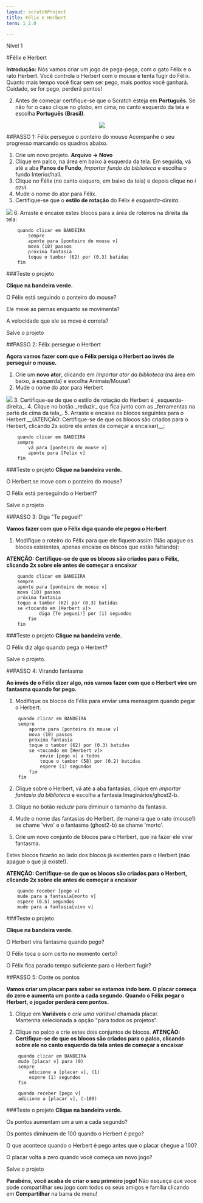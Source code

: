 ```yaml
---
layout: scratchProject
title: Félix e Herbert
term: 1_2.0

---
```


Nível 1

#Félix e Herbert

__Introdução:__
Nós vamos criar um jogo de pega-pega, com o gato Félix e o rato Herbert. 
Você controla o Herbert com o mouse e tenta fugir do Félix. 
Quanto mais tempo você ficar sem ser pego, mais pontos você ganhará. 
Cuidado, se for pego, perderá pontos!


2. Antes de começar certifique-se que o Scratch esteja em __Português__. 
Se não for o caso clique no _globo_,  em cima, no canto esquerdo da tela e escolha __Português (Brasil)__.


<center><img src="sample.png"> 
</center>

<div class="page_break">
</div>

##PASSO 1: Félix persegue o ponteiro do mouse
Acompanhe o seu progresso marcando os quadros abaixo.

1. Crie um novo projeto. __Arquivo -> Novo__
2. Clique em palco, na área em baixo à esquerda da tela. Em seguida, vá até a aba __Panos de Fundo__, 
 _Importar fundo da biblioteca_ e escolha o fundo Interior/hall.
3. Clique no Félix (no canto esquero, em baixo da tela) e depois clique no _i azul_. 
4. Mude o nome do ator para Félix.
5. Certifique-se que o __estilo de rotação__ do Félix é _esquerda-direita_.
<img src="img/info_felix.png">
6. Arraste e encaixe estes blocos para a área de roteiros na direita da tela:


		quando clicar em BANDEIRA
			sempre
			aponte para [ponteiro do mouse v]
			mova (10) passos
			próxima fantasia
			toque o tambor (62) por (0.3) batidas
		fim

		
###Teste o projeto

__Clique na bandeira verde.__


O Félix está seguindo o ponteiro do mouse? 

Ele mexe as pernas enquanto se movimenta? 

A velocidade que ele se move é correta?

 

Salve o projeto


<div class="page_break">
</div>


##PASSO 2: Félix persegue o Herbert

__Agora vamos fazer com que o Félix persiga o Herbert ao invés de perseguir o mouse.__

1. Crie um __novo ator__, clicando em _Importar ator da biblioteca_ (na área em baixo, à esquerda) e escolha Animais/Mouse1
2. Mude o nome do ator para Herbert
<img src="img/nome_herbert.png">
3. Certifique-se de que o estilo de rotação do Herbert é _esquerda-direita_.
4. Clique no botão _reduzir_ que fica junto com as _ferramentas na parte de cima da tela_. 
5. Arraste e encaixe os blocos seguintes para o Herbert 
__(ATENÇÃO: Certifique-se de que os blocos são criados para o Herbert, clicando 2x sobre ele antes de começar a encaixar)__: 

		quando clicar em BANDEIRA
		sempre
			vá para [ponteiro do mouse v]
			aponte para [Felix v]		
		fim

###Teste o projeto
__Clique na bandeira verde.__

O Herbert se move com o ponteiro do mouse? 

O Félix está perseguindo o Herbert?

Salve o projeto

<div class="page_break">
</div>

##PASSO 3: Diga "Te peguei!"

__Vamos fazer com que o Félix diga quando ele pegou o Herbert__


1. Modifique o roteiro do Félix para que ele fiquem assim (Não apague os blocos existentes, apenas encaixe os blocos que estão faltando): 

__ATENÇÃO: Certifique-se de que os blocos são criados para o Félix, clicando 2x sobre ele antes de começar a encaixar__


		quando clicar em BANDEIRA
		sempre
		aponte para [ponteiro do mouse v]
		mova (10) passos
		próxima fantasia
		toque o tambor (62) por (0.3) batidas
		se <tocando em [Herbert v]>
				diga [Te peguei!] por (1) segundos
			fim
		fim

###Teste o projeto
__Clique na bandeira verde.__

O Félix diz algo quando pega o Herbert?

Salve o projeto.

<div class="page_break">
</div>

##PASSO 4: Virando fantasma

__Ao invés de o Félix dizer algo, nós vamos fazer com que o Herbert vire um fantasma quando for pego.__

1. Modifique os blocos do Félix para enviar uma mensagem quando pegar o Herbert.

		quando clicar em BANDEIRA
		sempre
			aponte para [ponteiro do mouse v]
			mova (10) passos
			próxima fantasia
			toque o tambor (62) por (0.3) batidas
			se <tocando em [Herbert v]>
				envie [pego v] a todos
				toque o tambor (58) por (0.2) batidas
				espere (1) segundos
			fim
		fim


2. Clique sobre o Herbert, vá até a aba fantasias, clique em _importar fantasia da biblioteca_ e escolha a fantasia Imaginários/ghost2-b.
3. Clique no botão _reduzir_ para diminuir o tamanho da fantasia.
4. Mude o nome das fantasias do Herbert, de maneira que o rato (mouse1) se chame 'vivo' e o fantasma (ghost2-b) se chame 'morto'.
5. Crie um novo conjunto de blocos para o Herbert, que irá fazer ele virar fantasma. 

Estes blocos ficarão ao lado dos blocos já existentes para o Herbert (não apague o que já existe!).

__ATENÇÃO: Certifique-se de que os blocos são criados para o Herbert, clicando 2x sobre ele antes de começar a encaixar__

		quando receber [pego v]
		mude para a fantasia[morto v]
		espere (0.5) segundos
		mude para a fantasia[vivo v]	
	
	
###Teste o projeto

__Clique na bandeira verde.__

O Herbert  vira fantasma quando pego?

O Félix toca o som certo no momento certo?

O Félix fica parado tempo suficiente para o Herbert fugir?

<div class="page_break">
</div>

##PASSO 5: Conte os pontos

__Vamos criar um placar para saber se estamos indo bem. O placar começa do zero e aumenta um ponto a cada segundo. 
Quando o Félix pegar o Herbert, o jogador perderá cem pontos.__

1. Clique em __Variáveis__ e _crie uma variável_ chamada placar.  
Mantenha selecionada a opção "para todos os projetos".
2. Clique no palco e crie estes dois conjuntos de blocos.
__ATENÇÃO: Certifique-se de que os blocos são criados para o palco, clicando sobre ele no canto esquerdo da tela antes de começar a encaixar__
		
		quando clicar em BANDEIRA
		mude [placar v] para (0)
		sempre
			adicione a [placar v], (1)
			espere (1) segundos
		fim
		
		quando receber [pego v]
		adicione a [placar v], (-100)
	

###Teste o projeto
__Clique na bandeira verde.__

Os pontos aumentam um a um a cada segundo?

Os pontos diminuem de 100 quando o Herbert é pego?

O que acontece quando o Herbert é pego antes que o placar chegue a 100?

O placar volta a zero quando você começa um novo jogo?

Salve o projeto

__Parabéns, você acaba de criar o seu primeiro jogo!__
Não esqueça que voce pode compartilhar seu jogo com todos os seus amigos e família clicando em __Compartilhar__ na barra de menu!

